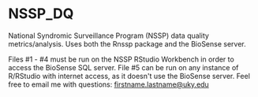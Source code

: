 # NSSP_DQ

National Syndromic Surveillance Program (NSSP) data quality metrics/analysis. Uses both the Rnssp package and the BioSense server.

Files #1 - #4 must be run on the NSSP RStudio Workbench in order to access the BioSense SQL server. File #5 can be run on any instance of R/RStudio with internet access, as it doesn't use the BioSense server. Feel free to email me with questions: firstname.lastname@uky.edu
